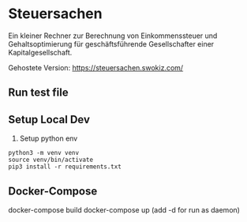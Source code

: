 # Steuersachen

Ein kleiner Rechner zur Berechnung von Einkommenssteuer und Gehaltsoptimierung für geschäftsführende Gesellschafter einer Kapitalgesellschaft. 

Gehostete Version: https://steuersachen.swokiz.com/

## Run test file

## Setup Local Dev
1. Setup python env
```
python3 -m venv venv
source venv/bin/activate
pip3 install -r requirements.txt
```

## Docker-Compose

docker-compose build
docker-compose up (add -d for run as daemon)
